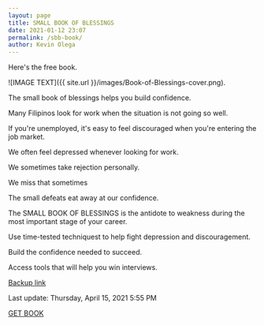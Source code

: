 ```yaml
--- 
layout: page
title: SMALL BOOK OF BLESSINGS
date: 2021-01-12 23:07
permalink: /sbb-book/ 
author: Kevin Olega 
--- 
```

Here's the free book.

![IMAGE TEXT]({{ site.url }}/images/Book-of-Blessings-cover.png).

The small book of blessings helps you build confidence.

Many Filipinos look for work when the situation is not going so well.

If you're unemployed, it's easy to feel discouraged when you're entering the job market.

We often feel depressed whenever looking for work.

We sometimes take rejection personally.

We miss that sometimes 

The small defeats eat away at our confidence.

The SMALL BOOK OF BLESSINGS is the antidote to weakness during the most important stage of your career.

Use time-tested techniquest to help fight depression and discouragement.

Build the confidence needed to succeed. 

Access tools that will help you win interviews.


[Backup link](https://sendfox.com/lp/mnoe5q)


Last update: Thursday, April 15, 2021 5:55 PM

<a href="https://sendfox.com/lp/mnoe5q" class="button focus">GET BOOK</a>